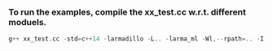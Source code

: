 ### To run the examples, compile the xx_test.cc w.r.t. different moduels.
```c++
g++ xx_test.cc -std=c++14 -larmadillo -L.. -larma_ml -Wl,--rpath=.. -I ../include/
```
